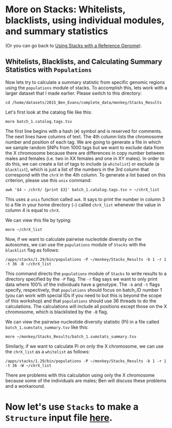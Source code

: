 # More on Stacks:  Whitelists, blacklists, using individual modules, and summary statistics

(Or you can go back to [Using Stacks with a Reference Genome](https://github.com/evansbenj/Reduced-Representation-Workshop/blob/master/6_Using_Stacks_with_a_reference_genome.md)).

## Whitelists, Blacklists, and Calculating Summary Statistics with `Populations`

Now lets try to calculate a summary statistic from specific genomic regions using the `populations` module of stacks. To accomplish this, lets work with a larger dataset that I made earlier.  Please switch to this directory:

`cd /home/datasets/2015_Ben_Evans/complete_data/monkey/Stacks_Results`

Let's first look at the catalog file like this:

`more batch_1.catalog.tags.tsv`

The first line begins with a hash (`#`) symbol and is reserved for comments.  The next lines have columns of text.  The 4th column lists the chromosome number and position of each tag.  We are going to generate a file in which we sample random SNPs from 1000 tags but we want to exclude data from the X chromosome because there are differences in copy number between males and females (i.e. two in XX females and one in XY males).  In order to do this, we can create a list of tags to include (a `whitelist`) or exclude (a `blacklist`), which is just a list of the numbers in the 3rd column that correspond with the `chrX` in the 4th column.  To generate a list based on this criterion, please use this `unix` command:

`awk '$4 ~ /chrX/ {print $3}' batch_1.catalog.tags.tsv > ~/chrX_list`

This uses a `unix` function called `awk`.  It says to print the number in column 3 to a file in your home directory (`~`) called `chrX_list` whenever the value in column 4 is equal to `chrX`.

We can view this file by typing:

`more ~/chrX_list`

Now, if we want to calculate pairwise nucleotide diversity on the autosomes, we can use the `populations` module of `Stacks` with the `blacklist` flag as follows:

`/apps/stacks/1.29/bin/populations -P ~/monkey/Stacks_Results -b 1 -r 1 -t 36 -B ~/chrX_list`

This command directs the `populations` module of `Stacks` to write results to a directory specified by the `-P` flag. The `-r` flag says we want to only print data where 100% of the individuals have a genotype.  The `-b` and `-t` flags specify, respectively, that `populations` should focus on batch_ID number 1 (you can work with special IDs if you need to but this is beyond the scope of this workshop) and that `populations` should use 36 threads to do the calculations.  The calculations will include all positions except those on the X chromosome, which is blacklisted by the `-B` flag.

We can view the pairwise nucleotide diversity statistic (Pi) in a file called `batch_1.sumstats_summary.tsv` like this:

`more ~/monkey/Stacks_Results/batch_1.sumstats_summary.tsv`

Similarly, if we want to calculate Pi on only the X chromosome, we can use the `chrX_list` as a `whitelist` as follows:

`/apps/stacks/1.29/bin/populations -P ~/monkey/Stacks_Results -b 1 -r 1 -t 36 -W ~/chrX_list`

There are problems with this calculation using only the X chromosome because some of the individuals are males; Ben will discuss these problems and a workaround.

# Now let's use `Stacks` to make a `Structure` input file [here](https://github.com/evansbenj/Reduced-Representation-Workshop/blob/master/8_Stacks_and_Structure.md).
